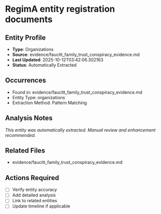 # RegimA entity registration documents

## Entity Profile
- **Type**: Organizations
- **Source**: evidence/faucitt_family_trust_conspiracy_evidence.md
- **Last Updated**: 2025-10-12T03:42:06.302163
- **Status**: Automatically Extracted

## Occurrences
- Found in: evidence/faucitt_family_trust_conspiracy_evidence.md
- Entity Type: organizations
- Extraction Method: Pattern Matching

## Analysis Notes
*This entity was automatically extracted. Manual review and enhancement recommended.*

## Related Files
- evidence/faucitt_family_trust_conspiracy_evidence.md

## Actions Required
- [ ] Verify entity accuracy
- [ ] Add detailed analysis
- [ ] Link to related entities
- [ ] Update timeline if applicable
